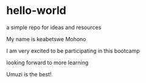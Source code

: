 # hello-world
a simple repo for ideas and resources

My name is keabetswe Mohono

I am very excited to be participating in this bootcamp

looking forward to more learning

Umuzi is the best!
